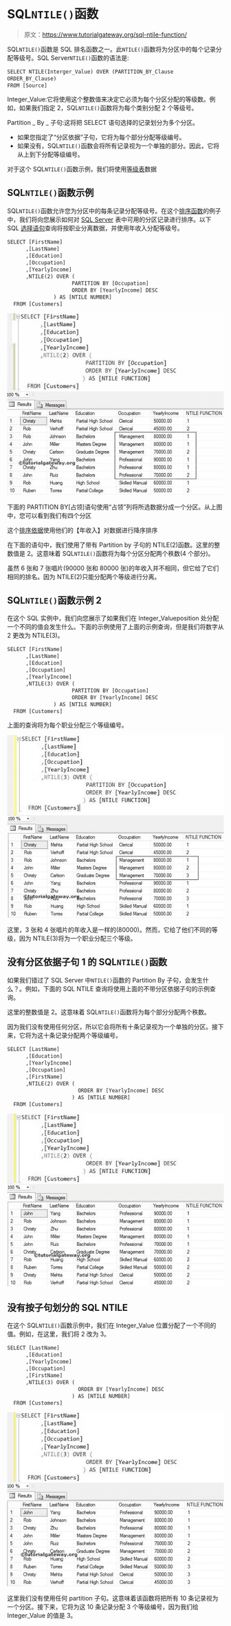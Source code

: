# SQL`NTILE()`函数

> 原文：<https://www.tutorialgateway.org/sql-ntile-function/>

SQL`NTILE()`函数是 SQL 排名函数之一。此`NTILE()`函数将为分区中的每个记录分配等级号。SQL Server`NTILE()`函数的语法是:

```
SELECT NTILE(Interger_Value) OVER (PARTITION_BY_Clause ORDER_BY_Clause)
FROM [Source]
```

Integer_Value:它将使用这个整数值来决定它必须为每个分区分配的等级数。例如，如果我们指定 2，SQL`NTILE()`函数将为每个类别分配 2 个等级号。

Partition _ By _ 子句:这将把 SELECT 语句选择的记录划分为多个分区。

*   如果您指定了“分区依据”子句，它将为每个部分分配等级编号。
*   如果没有，SQL`NTILE()`函数会将所有记录视为一个单独的部分。因此，它将从上到下分配等级编号。

对于这个 SQL`NTILE()`函数示例，我们将使用[等级表](https://www.tutorialgateway.org/sql-data/)数据

## SQL`NTILE()`函数示例

SQL`NTILE()`函数允许您为分区中的每条记录分配等级号。在这个[排序函数](https://www.tutorialgateway.org/ranking-functions-in-sql-server/)的例子中，我们将向您展示如何对 [SQL Server](https://www.tutorialgateway.org/sql/) 表中可用的分区记录进行排序。以下 SQL [选择语句](https://www.tutorialgateway.org/sql-select-statement/)查询将按职业分离数据，并使用年收入分配等级号。

```
SELECT [FirstName]
      ,[LastName]
      ,[Education]
      ,[Occupation]
      ,[YearlyIncome]
      ,NTILE(2) OVER (
                     PARTITION BY [Occupation] 
                     ORDER BY [YearlyIncome] DESC
         	   ) AS [NTILE NUMBER]
  FROM [Customers]
```

![SQL NTILE FUNCTION 1](img/2e61fe9682df848ee288a25762944c03.png)

下面的 PARTITION BY[占领]语句使用“占领”列将所选数据分成一个分区。从上图中，您可以看到我们有四个分区

这个[排序依据](https://www.tutorialgateway.org/sql-order-by-clause/)使用他们的【年收入】对数据进行降序排序

在下面的语句中，我们使用了带有 Partition by 子句的 NTILE(2)函数。这里的整数值是 2。这意味着 SQL`NTILE()`函数将为每个分区分配两个秩数(4 个部分)。

虽然 6 张和 7 张唱片(90000 张和 80000 张)的年收入并不相同，但它给了它们相同的排名。因为 NTILE(2)只能分配两个等级进行分离。

## SQL`NTILE()`函数示例 2

在这个 SQL 实例中，我们向您展示了如果我们在 Integer_Valueposition 处分配一个不同的值会发生什么。下面的示例使用了上面的示例查询，但是我们将数字从 2 更改为 NTILE(3)。

```
SELECT [FirstName]
      ,[LastName]
      ,[Education]
      ,[Occupation]
      ,[YearlyIncome]
      ,NTILE(3) OVER (
                     PARTITION BY [Occupation] 
                     ORDER BY [YearlyIncome] DESC
         	   ) AS [NTILE NUMBER]
  FROM [Customers]
```

上面的查询将为每个职业分配三个等级编号。

![SQL NTILE FUNCTION 2](img/4d91c8a7fdb88b282b8a6c383a58af4a.png)

这里，3 张和 4 张唱片的年收入是一样的(80000)。然而，它给了他们不同的等级，因为 NTILE(3)将为一个职业分配三个等级。

## 没有分区依据子句 1 的 SQL`NTILE()`函数

如果我们错过了 SQL Server 中`NTILE()`函数的 Partition By 子句，会发生什么？。例如，下面的 SQL NTILE 查询将使用上面的不带分区依据子句的示例查询。

这里的整数值是 2。这意味着 SQL`NTILE()`函数将为每个部分分配两个秩数。

因为我们没有使用任何分区，所以它会将所有十条记录视为一个单独的分区。接下来，它将为这十条记录分配两个等级编号。

```
SELECT [LastName]
      ,[Education]
      ,[YearlyIncome]
      ,[Occupation]
      ,[FirstName]
      ,NTILE(2) OVER (
                       ORDER BY [YearlyIncome] DESC
                     ) AS [NTILE NUMBER]
  FROM [Customers]
```

![SQL NTILE FUNCTION 3](img/9c7c0348716bb73b118ec820e0c9125f.png)

## 没有按子句划分的 SQL NTILE

在这个 SQL`NTILE()`函数示例中，我们在 Integer_Value 位置分配了一个不同的值。例如，在这里，我们将 2 改为 3。

```
SELECT [LastName]
      ,[Education]
      ,[YearlyIncome]
      ,[Occupation]
      ,[FirstName]
      ,NTILE(3) OVER (
                       ORDER BY [YearlyIncome] DESC
                     ) AS [NTILE NUMBER]
  FROM [Customers]
```

![SQL NTILE Function 4](img/100485c6fb7b79b9f960b6e551300a56.png)

这里我们没有使用任何 partition 子句。这意味着该函数将把所有 10 条记录视为一个分区。接下来，它将为这 10 条记录分配 3 个等级编号，因为我们给 Integer_Value 的值是 3。